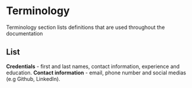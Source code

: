 # Terminology

Terminology section lists definitions that are used throughout the documentation

## List

**Credentials** - first and last names, contact information, experience and education.
**Contact information** - email, phone number and social medias (e.g Github, LinkedIn).

